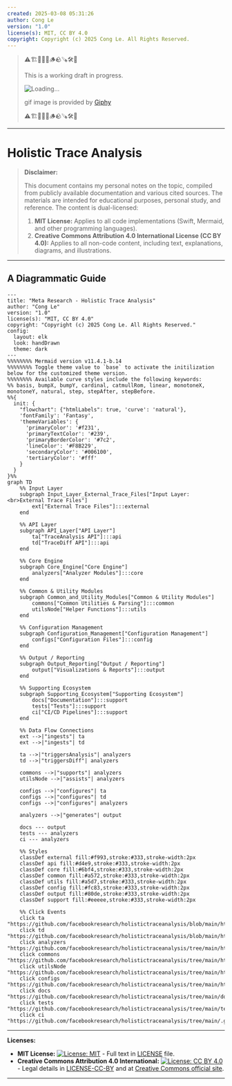 ```yaml
---
created: 2025-03-08 05:31:26
author: Cong Le
version: "1.0"
license(s): MIT, CC BY 4.0
copyright: Copyright (c) 2025 Cong Le. All Rights Reserved.
---
```


> ⚠️🏗️🚧🦺🧱🪵🪨🪚🛠️👷
> 
> This is a working draft in progress.
> 
> ![Loading...](https://media2.giphy.com/media/v1.Y2lkPTc5MGI3NjExOTd5a3ZvMmxxYjIxcXZiZmg2ZHFnd292NDBpZGQzcnV6b25qNDdwciZlcD12MV9pbnRlcm5hbF9naWZfYnlfaWQmY3Q9Zw/xT0BKkLO7Rz36sPZmg/giphy.gif)
> 
> gif image is provided by [Giphy](https://giphy.com)
> 
> ⚠️🏗️🚧🦺🧱🪵🪨🪚🛠️👷

----


# Holistic Trace Analysis
> **Disclaimer:**
>
> This document contains my personal notes on the topic,
> compiled from publicly available documentation and various cited sources.
> The materials are intended for educational purposes, personal study, and reference.
> The content is dual-licensed:
> 1. **MIT License:** Applies to all code implementations (Swift, Mermaid, and other programming languages).
> 2. **Creative Commons Attribution 4.0 International License (CC BY 4.0):** Applies to all non-code content, including text, explanations, diagrams, and illustrations.
---


## A Diagrammatic Guide 


```mermaid
---
title: "Meta Research - Holistic Trace Analysis"
author: "Cong Le"
version: "1.0"
license(s): "MIT, CC BY 4.0"
copyright: "Copyright (c) 2025 Cong Le. All Rights Reserved."
config:
  layout: elk
  look: handDrawn
  theme: dark
---
%%%%%%%% Mermaid version v11.4.1-b.14
%%%%%%%% Toggle theme value to `base` to activate the initilization below for the customized theme version.
%%%%%%%% Available curve styles include the following keywords:
%% basis, bumpX, bumpY, cardinal, catmullRom, linear, monotoneX, monotoneY, natural, step, stepAfter, stepBefore.
%%{
  init: {
    "flowchart": {"htmlLabels": true, 'curve': 'natural'},
    'fontFamily': 'Fantasy',
    'themeVariables': {
      'primaryColor': '#f231',
      'primaryTextColor': '#239',
      'primaryBorderColor': '#7c2',
      'lineColor': '#F8B229',
      'secondaryColor': '#006100',
      'tertiaryColor': '#fff'
    }
  }
}%%
graph TD
    %% Input Layer
    subgraph Input_Layer_External_Trace_Files["Input Layer:<br>External Trace Files"]
        ext["External Trace Files"]:::external
    end

    %% API Layer
    subgraph API_Layer["API Layer"]
        ta["TraceAnalysis API"]:::api
        td["TraceDiff API"]:::api
    end

    %% Core Engine
    subgraph Core_Engine["Core Engine"]
        analyzers["Analyzer Modules"]:::core
    end

    %% Common & Utility Modules
    subgraph Common_and_Utility_Modules["Common & Utility Modules"]
        commons["Common Utilities & Parsing"]:::common
        utilsNode["Helper Functions"]:::utils
    end

    %% Configuration Management
    subgraph Configuration_Management["Configuration Management"]
        configs["Configuration Files"]:::config
    end

    %% Output / Reporting
    subgraph Output_Reporting["Output / Reporting"]
        output["Visualizations & Reports"]:::output
    end

    %% Supporting Ecosystem
    subgraph Supporting_Ecosystem["Supporting Ecosystem"]
        docs["Documentation"]:::support
        tests["Tests"]:::support
        ci["CI/CD Pipelines"]:::support
    end

    %% Data Flow Connections
    ext -->|"ingests"| ta
    ext -->|"ingests"| td

    ta -->|"triggersAnalysis"| analyzers
    td -->|"triggersDiff"| analyzers

    commons -->|"supports"| analyzers
    utilsNode -->|"assists"| analyzers

    configs -->|"configures"| ta
    configs -->|"configures"| td
    configs -->|"configures"| analyzers

    analyzers -->|"generates"| output

    docs --- output
    tests --- analyzers
    ci --- analyzers

    %% Styles
    classDef external fill:#f993,stroke:#333,stroke-width:2px
    classDef api fill:#d4e9,stroke:#333,stroke-width:2px
    classDef core fill:#6bf4,stroke:#333,stroke-width:2px
    classDef common fill:#a572,stroke:#333,stroke-width:2px
    classDef utils fill:#a5d7,stroke:#333,stroke-width:2px
    classDef config fill:#fc83,stroke:#333,stroke-width:2px
    classDef output fill:#80de,stroke:#333,stroke-width:2px
    classDef support fill:#eeeee,stroke:#333,stroke-width:2px

    %% Click Events
    click ta "https://github.com/facebookresearch/holistictraceanalysis/blob/main/hta/trace_analysis.py"
    click td "https://github.com/facebookresearch/holistictraceanalysis/blob/main/hta/trace_diff.py"
    click analyzers "https://github.com/facebookresearch/holistictraceanalysis/tree/main/hta/analyzers"
    click commons "https://github.com/facebookresearch/holistictraceanalysis/tree/main/hta/common"
    click utilsNode "https://github.com/facebookresearch/holistictraceanalysis/tree/main/hta/utils"
    click configs "https://github.com/facebookresearch/holistictraceanalysis/tree/main/hta/configs"
    click docs "https://github.com/facebookresearch/holistictraceanalysis/tree/main/docs"
    click tests "https://github.com/facebookresearch/holistictraceanalysis/tree/main/tests"
    click ci "https://github.com/facebookresearch/holistictraceanalysis/tree/main/.github/workflows"

```




---
**Licenses:**

- **MIT License:**  [![License: MIT](https://img.shields.io/badge/License-MIT-yellow.svg)](LICENSE) - Full text in [LICENSE](LICENSE) file.
- **Creative Commons Attribution 4.0 International:** [![License: CC BY 4.0](https://licensebuttons.net/l/by/4.0/88x31.png)](LICENSE-CC-BY) - Legal details in [LICENSE-CC-BY](LICENSE-CC-BY) and at [Creative Commons official site](http://creativecommons.org/licenses/by/4.0/).

---
